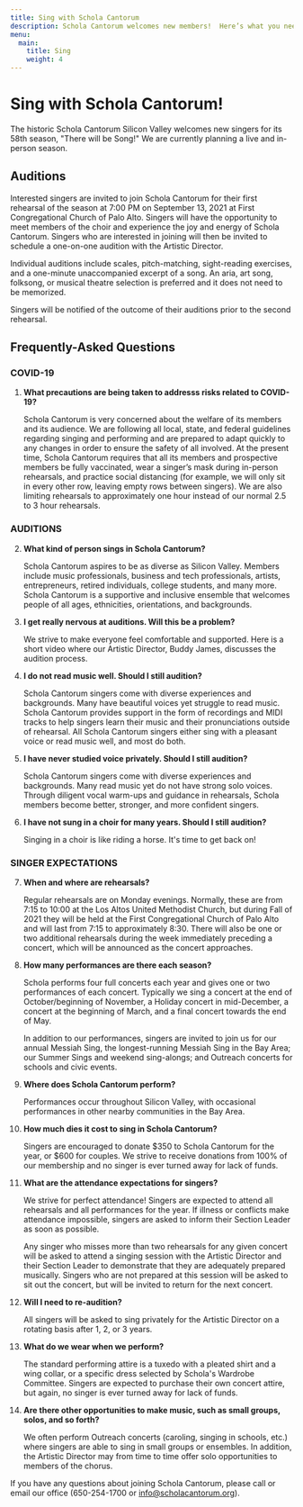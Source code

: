 ```yaml
---
title: Sing with Schola Cantorum
description: Schola Cantorum welcomes new members!  Here’s what you need to know.
menu:
  main:
    title: Sing
    weight: 4
---
```


# Sing with Schola Cantorum!

The historic Schola Cantorum Silicon Valley welcomes new singers for its 58th season, "There will be Song!" We are currently planning a live and in-person season.

<h2>Auditions</h2>
<p>Interested singers are invited to join Schola Cantorum for their first rehearsal of the season at 7:00 PM on September 13, 2021 at First Congregational Church of Palo Alto. Singers will have the opportunity to meet members of the choir and experience the joy and energy of Schola Cantorum. Singers who are interested in joining will then be invited to schedule a one-on-one audition with the Artistic Director.</p>

<p>Individual auditions include scales, pitch-matching, sight-reading exercises, and a one-minute unaccompanied excerpt of a song. An aria, art song, folksong, or musical theatre selection is preferred and it does not need to be memorized.</p>

<p>Singers will be notified of the outcome of their auditions prior to the second rehearsal.</p>

<h2>Frequently-Asked Questions</h2>
<h3>COVID-19</h3>
<ol type="1">
  <li><b>What precautions are being taken to addresss risks related to COVID-19?</b>
  <p>Schola Cantorum is very concerned about the welfare of its members and its audience. We are following all local, state, and federal guidelines regarding singing and performing and are prepared to adapt quickly to any changes in order to ensure the safety of all involved. At the present time, Schola Cantorum requires that all its members and prospective members be fully vaccinated, wear a singer’s mask during in-person rehearsals, and practice social distancing (for example, we will only sit in every other row, leaving empty rows between singers). We are also limiting rehearsals to approximately one hour instead of our normal 2.5 to 3 hour rehearsals.</p>
  </li>
  </ol>
  <h3>AUDITIONS</h3>
  <ol type="1" start="2">
  <li><b>What kind of person sings in Schola Cantorum?</b>
 <p>Schola Cantorum aspires to be as diverse as Silicon Valley. Members include music professionals, business and tech professionals, artists, entrepreneurs, retired individuals, college students, and many more. Schola Cantorum is a supportive and inclusive ensemble that welcomes people of all ages, ethnicities, orientations, and backgrounds.</p>
  </li>
  <li><b>I get really nervous at auditions. Will this be a problem?</b>
    <p>We strive to make everyone feel comfortable and supported. Here is a short video where our Artistic Director, Buddy James, discusses the audition process.</p>
  </li>
  <li><b>I do not read music well. Should I still audition?</b>
    <p>Schola Cantorum singers come with diverse experiences and backgrounds. Many have beautiful voices yet struggle to read music. Schola Cantorum provides support in the form of recordings and MIDI tracks to help singers learn their music and their pronunciations outside of rehearsal. All Schola Cantorum singers either sing with a pleasant voice or read music well, and most do both.</p>
  </li>
  <li><b>I have never studied voice privately. Should I still audition?</b>
    <p>Schola Cantorum singers come with diverse experiences and backgrounds. Many read music yet do not have strong solo voices. Through diligent vocal warm-ups and guidance in rehearsals, Schola members become better, stronger, and more confident singers.</p>
  </li>
  <li><b>I have not sung in a choir for many years. Should I still audition?</b>
    <p>Singing in a choir is like riding a horse. It's time to get back on!</p>
  </li>
  </ol>
  <h3>SINGER EXPECTATIONS</h3>
  <ol type="1" start="7">
  <li><b>When and where are rehearsals?</b>
    <p>Regular rehearsals are on Monday evenings. Normally, these are from 7:15 to 10:00 at the Los Altos United Methodist Church, but during Fall of 2021 they will be held at the First Congregational Church of Palo Alto and will last from 7:15 to approximately 8:30. There will also be one or two additional rehearsals during the week immediately preceding a concert, which will be announced as the concert approaches.</p>
  </li>
  <li><b>How many performances are there each season?</b>
    <p>Schola performs four full concerts each year and gives one or two performances of each concert. Typically we sing a concert at the end of October/beginning of November, a Holiday concert in mid-December, a concert at the beginning of March, and a final concert towards the end of May.</p>
    <p>In addition to our performances, singers are invited to join us for our annual Messiah Sing, the longest-running Messiah Sing in the Bay Area; our Summer Sings and weekend sing-alongs; and Outreach concerts for schools and civic events.</p>
  </li>
  <li><b>Where does Schola Cantorum perform?</b>
    <p>Performances occur throughout Silicon Valley, with occasional performances in other nearby communities in the Bay Area.</p>
  </li>
  <li><b>How much dies it cost to sing in Schola Cantorum?</b>
    <p>Singers are encouraged to donate $350 to Schola Cantorum for the year, or $600 for couples. We strive to receive donations from 100% of our membership and no singer is ever turned away for lack of funds.</p>
  </li>
  <li><b>What are the attendance expectations for singers?</b>
    <p>We strive for perfect attendance! Singers are expected to attend all rehearsals and all performances for the year. If illness or conflicts make attendance impossible, singers are asked to inform their Section Leader as soon as possible.</p>
    <p>Any singer who misses more than two rehearsals for any given concert will be asked to attend a singing session with the Artistic Director and their Section Leader to demonstrate that they are adequately prepared musically. Singers who are not prepared at this session will be asked to sit out the concert, but will be invited to return for the next concert.</p>
  </li>
  <li><b>Will I need to re-audition?</b>
    <p>All singers will be asked to sing privately for the Artistic Director on a rotating basis after 1, 2, or 3 years.</p>
  </li>
  <li><b>What do we wear when we perform?</b>
  <p>The standard performing attire is a tuxedo with a pleated shirt and a wing collar, or a specific dress selected by Schola's Wardrobe Committee. Singers are expected to purchase their own concert attire, but again, no singer is ever turned away for lack of funds.</p>
  </li>
  <li><b>Are there other opportunities to make music, such as small groups, solos, and so forth?</b>
    <p>We often perform Outreach concerts (caroling, singing in schools, etc.) where singers are able to sing in small groups or ensembles. In addition, the Artistic Director may from time to time offer solo opportunities to members of the chorus.</p>
  </li>
  </ol>

If you have any questions about joining Schola Cantorum, please call or email
our office (650-254-1700 or <info@scholacantorum.org>).
